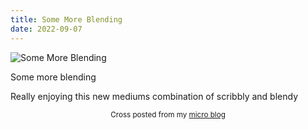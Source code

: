 ```yaml
---
title: Some More Blending
date: 2022-09-07
---
```

![Some More Blending](/eeb8306561.jpg)

<p>Some more blending</p>
<p>Really enjoying this new mediums combination of scribbly and blendy</p>



<center><small>Cross posted from my <a href='http://micro.blog/joshnicholas'>micro blog</a></small></center>

    